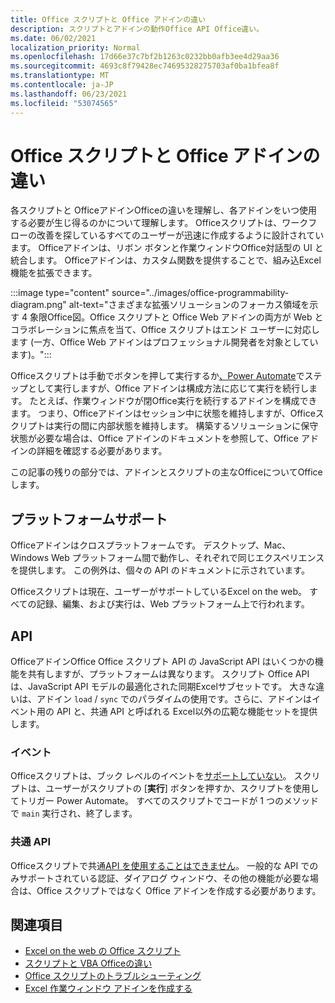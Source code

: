 ```yaml
---
title: Office スクリプトと Office アドインの違い
description: スクリプトとアドインの動作Office API Office違い。
ms.date: 06/02/2021
localization_priority: Normal
ms.openlocfilehash: 17d66e37c7bf2b1263c0232bb0afb3ee4d29aa36
ms.sourcegitcommit: 4693c8f79428ec74695328275703af0ba1bfea8f
ms.translationtype: MT
ms.contentlocale: ja-JP
ms.lasthandoff: 06/23/2021
ms.locfileid: "53074565"
---
```

# <a name="differences-between-office-scripts-and-office-add-ins"></a>Office スクリプトと Office アドインの違い

各スクリプトと OfficeアドインOfficeの違いを理解し、各アドインをいつ使用する必要が生じ得るのかについて理解します。 Officeスクリプトは、ワークフローの改善を探しているすべてのユーザーが迅速に作成するように設計されています。 Officeアドインは、リボン ボタンと作業ウィンドウOffice対話型の UI と統合します。 Officeアドインは、カスタム関数を提供することで、組み込Excel機能を拡張できます。

:::image type="content" source="../images/office-programmability-diagram.png" alt-text="さまざまな拡張ソリューションのフォーカス領域を示す 4 象限Office図。Office スクリプトと Office Web アドインの両方が Web とコラボレーションに焦点を当て、Office スクリプトはエンド ユーザーに対応します (一方、Office Web アドインはプロフェッショナル開発者を対象としています)。":::

Officeスクリプトは手動でボタンを押して実行するか[、Power Automate](https://flow.microsoft.com/)でステップとして実行しますが、Office アドインは構成方法に応じて実行を続行します。 たとえば、作業ウィンドウが閉Office実行を続行するアドインを構成できます。 つまり、Officeアドインはセッション中に状態を維持しますが、Officeスクリプトは実行の間に内部状態を維持します。 構築するソリューションに保守状態が必要な場合は、Office アドインの[](/office/dev/add-ins)ドキュメントを参照して、Office アドインの詳細を確認する必要があります。

この記事の残りの部分では、アドインとスクリプトの主なOfficeについてOfficeします。

## <a name="platform-support"></a>プラットフォームサポート

Officeアドインはクロスプラットフォームです。 デスクトップ、Mac、Windows Web プラットフォーム間で動作し、それぞれで同じエクスペリエンスを提供します。 この例外は、個々の API のドキュメントに示されています。

Officeスクリプトは現在、ユーザーがサポートしているExcel on the web。 すべての記録、編集、および実行は、Web プラットフォーム上で行われます。

## <a name="apis"></a>API

OfficeアドインOffice Office スクリプト API の JavaScript API はいくつかの機能を共有しますが、プラットフォームは異なります。 スクリプト Office API は、JavaScript API モデルの最適化された同期Excelサブセットです。 大きな違いは、アドイン `load` / `sync` でのパラダイムの使用です。さらに、アドインはイベント用の API と、共通 API と呼ばれる Excel以外の広範な機能セットを提供します。

### <a name="events"></a>イベント

Officeスクリプトは、ブック レベルのイベントを[サポートしていない](/office/dev/add-ins/excel/excel-add-ins-events)。 スクリプトは、ユーザーがスクリプトの [**実行**] ボタンを押すか、スクリプトを使用してトリガー Power Automate。 すべてのスクリプトでコードが 1 つのメソッドで `main` 実行され、終了します。

### <a name="common-apis"></a>共通 API

Officeスクリプトで共通[API を使用することはできません](/javascript/api/office)。 一般的な API でのみサポートされている認証、ダイアログ ウィンドウ、その他の機能が必要な場合は、Office スクリプトではなく Office アドインを作成する必要があります。

## <a name="see-also"></a>関連項目

- [Excel on the web の Office スクリプト](../overview/excel.md)
- [スクリプトと VBA Officeの違い](vba-differences.md)
- [Office スクリプトのトラブルシューティング](../testing/troubleshooting.md)
- [Excel 作業ウィンドウ アドインを作成する](/office/dev/add-ins/quickstarts/excel-quickstart-jquery)

